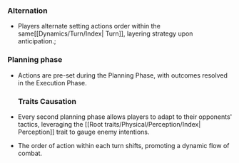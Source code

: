 ### Alternation

- Players alternate setting actions order within the same[[Dynamics/Turn/Index| Turn]], layering strategy upon anticipation.;

### Planning phase
- Actions are pre-set during the Planning Phase, with outcomes resolved in the Execution Phase.
  
  ### Traits Causation
- Every second planning phase allows players to adapt to their opponents' tactics, leveraging the [[Root traits/Physical/Perception/Index| Perception]] trait to gauge enemy intentions.
  
  
- The order of action within each turn shifts, promoting a dynamic flow of combat.